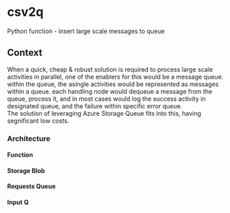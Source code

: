 # csv2q
Python function - insert large scale messages to queue

## Context
When a quick, cheap & robust solution is required to process large scale activities in parallel, one of the enablers for this would be a message queue. within the queue, the asingle activities would be represented as messages within a queue. each handling node would dequeue a message from the queue, process it, and in most cases would log the success activity in designated queue, and the failure within specific error queue.
<br>
The solution of leveraging Azure Storage Queue fits into this, having segnificant low costs.

### Architecture

#### Function

#### Storage Blob

#### Requests Queue

#### Input Q

